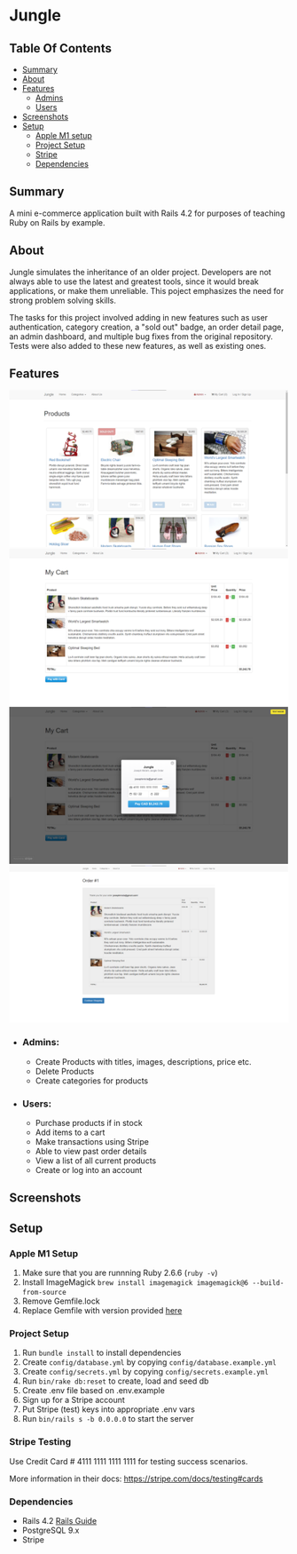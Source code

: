 # Jungle

## Table Of Contents
- [Summary](#summary)
- [About](#about)
- [Features](#features)
  - [Admins](#admins)
  - [Users](#users)
- [Screenshots](#screenshots)
- [Setup](#setup)
  - [Apple M1 setup](#apple-m1-setup)
  - [Project Setup](#project-setup)
  - [Stripe](#stripe-testing)
  - [Dependencies](#dependencies)

## Summary

A mini e-commerce application built with Rails 4.2 for purposes of teaching Ruby on Rails by example.

## About

Jungle simulates the inheritance of an older project. Developers are not always able to use the latest and greatest tools, since it would break applications, or make them unreliable. This poject emphasizes the need for strong problem solving skills. 

The tasks for this project involved adding in new features such as user authentication, category creation, a "sold out" badge, an order detail page, an admin dashboard, and multiple bug fixes from the original repository. Tests were also added to these new features, as well as existing ones.

## Features
![Home Page](./docs/images/home_page.png)
![My Cart](./docs/images/my_cart.png)
![Stripe Checkout](./docs/images/stripe_checkout.png)
![Order Details Page](./docs/images/order_details.png)

- ### Admins:
  - Create Products with titles, images, descriptions, price etc.
  - Delete Products
  - Create categories for products
- ### Users:
  - Purchase products if in stock
  - Add items to a cart
  - Make transactions using Stripe
  - Able to view past order details
  - View a list of all current products
  - Create or log into an account

## Screenshots

## Setup

### Apple M1 Setup

1. Make sure that you are runnning Ruby 2.6.6 (`ruby -v`)
1. Install ImageMagick `brew install imagemagick imagemagick@6 --build-from-source`
2. Remove Gemfile.lock
3. Replace Gemfile with version provided [here](https://gist.githubusercontent.com/FrancisBourgouin/831795ae12c4704687a0c2496d91a727/raw/ce8e2104f725f43e56650d404169c7b11c33a5c5/Gemfile)

### Project Setup

1. Run `bundle install` to install dependencies
2. Create `config/database.yml` by copying `config/database.example.yml`
3. Create `config/secrets.yml` by copying `config/secrets.example.yml`
4. Run `bin/rake db:reset` to create, load and seed db
5. Create .env file based on .env.example
6. Sign up for a Stripe account
7. Put Stripe (test) keys into appropriate .env vars
8. Run `bin/rails s -b 0.0.0.0` to start the server

### Stripe Testing

Use Credit Card # 4111 1111 1111 1111 for testing success scenarios.

More information in their docs: <https://stripe.com/docs/testing#cards>

### Dependencies

* Rails 4.2 [Rails Guide](http://guides.rubyonrails.org/v4.2/)
* PostgreSQL 9.x
* Stripe
